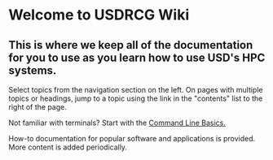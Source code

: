 # Welcome to USDRCG Wiki

## This is where we keep all of the documentation for you to use as you learn how to use USD's HPC systems.

Select topics from the navigation section on the left. On pages with multiple topics or headings, jump to a topic using the link in the "contents" list to the right of the page.

Not familiar with terminals? Start with the [Command Line Basics.](https://usdrcg.gitbook.io/docs/about-this-wiki/command-line-basics)

How-to documentation for popular software and applications is provided. More content is added periodically.

